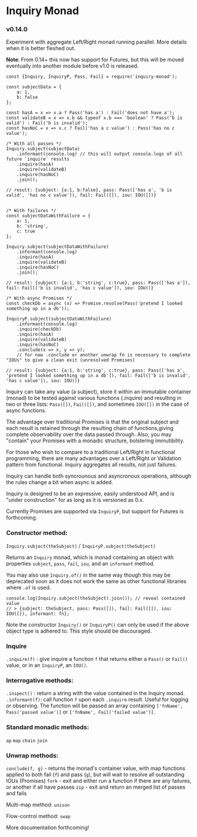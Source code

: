 # Inquiry Monad
### v0.14.0

Experiment with aggregate Left/Right monad running parallel. More details when it is better fleshed out.

**Note**: From 0.14+ this now has support for Futures, but this will be moved eventually into another module before v1.0 is released.

```
const {Inquiry, InquiryP, Pass, Fail} = require('inquiry-monad');

const subjectData = {
    a: 1,
    b: false
};

const hasA = x => x.a ? Pass('has a') : Fail('does not have a');
const validateB = x => x.b && typeof x.b === 'boolean' ? Pass('b is valid') : Fail('b is invalid');
const hasNoC = x => x.c ? Fail('has a c value') : Pass('has no c value');

/* With all passes */
Inquiry.subject(subjectData)
    .informant(console.log) // this will output console.logs of all future `inquire` results
    .inquire(hasA)
    .inquire(validateB)
    .inquire(hasNoC)
    .join();

// result: {subject: {a:1, b:false}, pass: Pass(['has a', 'b is valid', 'has no c value']), fail: Fail([]), iou: IOU([])}


/* With failures */
const subjectDataWithFailure = {
    a: 1,
    b: 'string',
    c: true
};

Inquiry.subject(subjectDataWithFailure)
    .informant(console.log)
    .inquire(hasA)
    .inquire(validateB)
    .inquire(hasNoC)
    .join();

// result: {subject: {a:1, b:'string', c:true}, pass: Pass(['has a']), fail: Fail(['b is invalid', 'has c value']), iou: IOU()}

/* With async Promises */
const checkDb = async (x) => Promise.resolve(Pass('pretend I looked something up in a db'));

InquiryP.subject(subjectDataWithFailure)
    .informant(console.log)
    .inquire(checkDb)
    .inquire(hasA)
    .inquire(validateB)
    .inquire(hasNoC)
    .conclude(x => x, y => y);
    // for now .conclude or another unwrap fn is necessary to complete "IOUs" to give a clean exit (unresolved Promises)

// result: {subject: {a:1, b:'string', c:true}, pass: Pass(['has a', 'pretend I looked something up in a db']), fail: Fail(['b is invalid', 'has c value']), iou: IOU()}

```

Inquiry can take any value (a subject), store it within an immutable container (monad) to be tested against various functions (.inquire) and resulting in two or three lists: `Pass([])`, `Fail([])`, and sometimes `IOU([])` in the case of async functions.

The advantage over traditional Promises is that the original subject and each result is retained through the resulting chain of functions,giving complete observability over the data passed through. Also, you may "contain" your Promises with a monadic structure, bolstering immutibility.

For those who wish to compare to a traditional Left/Right in functional programming, there are many advantages over a Left/Right or Validation pattern from functional. Inquiry aggregates all results, not just failures.

Inquiry can handle both syncrounous and asyncronous operations, although the rules change a bit when async is added.

Inquiry is designed to be an expressive, easily understood API, and is "under construction" for as long as it is versioned as 0.x.

Currently Promises are supported via `InquiryP`, but support for Futures is forthcoming.

### Constructor method:

`Inquiry.subject(theSubject)` / `InquiryP.subject(theSubject)`

Returns an `Inquiry` monad, which is monad containing an object with properties `subject`, `pass`, `fail`, `iou`, and an `informant` method.

You may also use `Inquiry.of()` in the same way though this may be deprecated soon as it does not work the same as other functional libraries where `.of` is used.

```
console.log(Inquiry.subject(theSubject).join()); // reveal contained value
// > {subject: theSubject, pass: Pass([]), fail: Fail([]), iou: IOU([]), informant: fn};
```

Note the constructor `Inquiry()` or `InquiryP()` can only be used if the above object type is adhered to. This style should be discouraged.

### Inquire

`.inquire(f)` : give inquire a function `f` that returns either a `Pass()` or `Fail()` value, or in an `InquiryP`, an `IOU()`.

### Interrogative methods:

`.inspect()` : return a string with the value contained in the Inquiry monad.
`.informant(f)`: call function `f` upon each `.inquire` result. Useful for logging or observing. The function will be passed an array
containing `['fnName', Pass('passed value')]` or `['fnName', Fail('failed value')]`.

### Standard monadic methods:

`ap`
`map`
`chain`
`join`

### Unwrap methods:

`conclude(f, g)` - returns the monad's container value, with map functions applied to both fail (`f`) and pass (`g`), but will wait to resolve all outstanding IOUs (Promises)
`fork` - exit and either run a function if there are any failures, or another if all have passes
`zip` - exit and return an merged list of passes and fails

Multi-map method:
`unison`

Flow-control method:
`swap`

More documentation forthcoming!